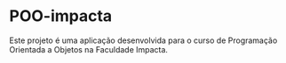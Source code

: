 # POO-impacta
Este projeto é uma aplicação desenvolvida para o curso de Programação Orientada a Objetos na Faculdade Impacta. 
